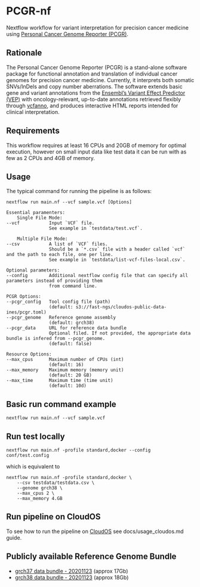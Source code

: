 # PCGR-nf 

Nextflow workflow for variant interpretation for precision cancer medicine using [Personal Cancer Genome Reporter (PCGR)](https://github.com/sigven/pcgr).

## Rationale

The Personal Cancer Genome Reporter (PCGR) is a stand-alone software package for functional annotation and translation of individual cancer genomes for precision cancer medicine. Currently, it interprets both somatic SNVs/InDels and copy number aberrations. The software extends basic gene and variant annotations from the [Ensembl’s Variant Effect Predictor (VEP)](http://www.ensembl.org/info/docs/tools/vep/index.html) with oncology-relevant, up-to-date annotations retrieved flexibly through [vcfanno](https://github.com/brentp/vcfanno), and produces interactive HTML reports intended for clinical interpretation.

## Requirements
This workflow requires at least 16 CPUs and 20GB of memory for optimal execution, however on small input data like test data it can be run with as few as 2 CPUs and 4GB of memory. 

## Usage
The typical command for running the pipeline is as follows:
    
    nextflow run main.nf --vcf sample.vcf [Options]
    
    Essential paramenters:
        Single File Mode:
    --vcf           Input `VCF` file.
                    See example in `testdata/test.vcf`. 

        Multiple File Mode:
    --csv           A list of `VCF` files.
                    Should be a `*.csv` file with a header called `vcf` and the path to each file, one per line. 
                    See example in `testdata/list-vcf-files-local.csv`. 

    Optional parameters:
    --config        Additional nextflow config file that can specify all parameters instead of providing them 
                    from command line.

    PCGR Options:
    --pcgr_config   Tool config file (path)
                    (default: s3://fast-ngs/cloudos-public-data-ines/pcgr.toml)
    --pcgr_genome   Reference genome assembly
                    (default: grch38)
    --pcgr_data     URL for reference data bundle
                    Optional filed. If not provided, the appropriate data bundle is infered from --pcgr_genome. 
                    (default: false)

    Resource Options:
    --max_cpus      Maximum number of CPUs (int)
                    (default: 16)  
    --max_memory    Maximum memory (memory unit)
                    (default: 20 GB)
    --max_time      Maximum time (time unit)
                    (default: 10d)

## Basic run command example
    nextflow run main.nf --vcf sample.vcf

## Run test locally
    nextflow run main.nf -profile standard,docker --config conf/test.config
which is equivalent to 

    nextflow run main.nf -profile standard,docker \
        --csv testdata/testdata.csv \
        --genome grch38 \
        --max_cpus 2 \
        --max_memory 4.GB


## Run pipeline on CloudOS
To see how to run the pipeline on [CloudOS](https://cloudos.lifebit.ai/) see docs/usage_cloudos.md guide.

## Publicly available Reference Genome Bundle
* [grch37 data bundle - 20201123](http://insilico.hpc.uio.no/pcgr/pcgr.databundle.grch37.20201123.tgz) (approx 17Gb)
* [grch38 data bundle - 20201123](http://insilico.hpc.uio.no/pcgr/pcgr.databundle.grch38.20201123.tgz) (approx 18Gb)
